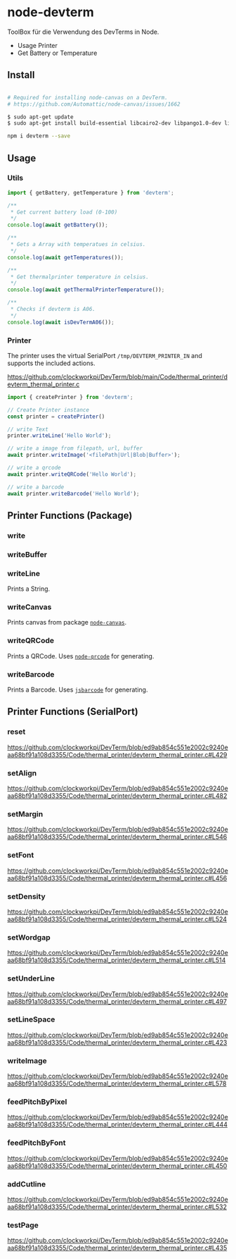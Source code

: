 # node-devterm
ToolBox für die Verwendung des DevTerms in Node.

- Usage Printer
- Get Battery or Temperature

## Install

```bash

# Required for installing node-canvas on a DevTerm.
# https://github.com/Automattic/node-canvas/issues/1662

$ sudo apt-get update 
$ sudo apt-get install build-essential libcairo2-dev libpango1.0-dev libjpeg-dev libgif-dev librsvg2-dev

npm i devterm --save

```

## Usage

### Utils

```js
import { getBattery, getTemperature } from 'devterm';

/**
 * Get current battery load (0-100)
 */
console.log(await getBattery());

/**
 * Gets a Array with temperatues in celsius.
 */
console.log(await getTemperatures());

/**
 * Get thermalprinter temperature in celsius.
 */
console.log(await getThermalPrinterTemperature());

/**
 * Checks if devterm is A06.
 */
console.log(await isDevTermA06());
```

### Printer

The printer uses the virtual SerialPort `/tmp/DEVTERM_PRINTER_IN` and supports the included actions.

https://github.com/clockworkpi/DevTerm/blob/main/Code/thermal_printer/devterm_thermal_printer.c



```js
import { createPrinter } from 'devterm';

// Create Printer instance
const printer = createPrinter()

// write Text
printer.writeLine('Hello World');

// write a image from filepath, url, buffer
await printer.writeImage('<filePath|Url|Blob|Buffer>');

// write a qrcode
await printer.writeQRCode('Hello World');

// write a barcode
await printer.writeBarcode('Hello World');

```

## Printer Functions (Package)


### write
### writeBuffer
### writeLine
Prints a String.
### writeCanvas



Prints canvas from package [`node-canvas`](https://github.com/Automattic/node-canvas).
### writeQRCode
Prints a QRCode. Uses [`node-qrcode`](https://github.com/soldair/node-qrcode) for generating.
### writeBarcode
Prints a Barcode. Uses [`jsbarcode`](https://github.com/lindell/JsBarcode) for generating.
## Printer Functions (SerialPort)


### reset
https://github.com/clockworkpi/DevTerm/blob/ed9ab854c551e2002c9240eaa68bf91a108d3355/Code/thermal_printer/devterm_thermal_printer.c#L429

### setAlign
https://github.com/clockworkpi/DevTerm/blob/ed9ab854c551e2002c9240eaa68bf91a108d3355/Code/thermal_printer/devterm_thermal_printer.c#L482

### setMargin
https://github.com/clockworkpi/DevTerm/blob/ed9ab854c551e2002c9240eaa68bf91a108d3355/Code/thermal_printer/devterm_thermal_printer.c#L546

### setFont
https://github.com/clockworkpi/DevTerm/blob/ed9ab854c551e2002c9240eaa68bf91a108d3355/Code/thermal_printer/devterm_thermal_printer.c#L456

### setDensity
https://github.com/clockworkpi/DevTerm/blob/ed9ab854c551e2002c9240eaa68bf91a108d3355/Code/thermal_printer/devterm_thermal_printer.c#L524
### setWordgap
https://github.com/clockworkpi/DevTerm/blob/ed9ab854c551e2002c9240eaa68bf91a108d3355/Code/thermal_printer/devterm_thermal_printer.c#L514
### setUnderLine
https://github.com/clockworkpi/DevTerm/blob/ed9ab854c551e2002c9240eaa68bf91a108d3355/Code/thermal_printer/devterm_thermal_printer.c#L497
### setLineSpace
https://github.com/clockworkpi/DevTerm/blob/ed9ab854c551e2002c9240eaa68bf91a108d3355/Code/thermal_printer/devterm_thermal_printer.c#L423

### writeImage
https://github.com/clockworkpi/DevTerm/blob/ed9ab854c551e2002c9240eaa68bf91a108d3355/Code/thermal_printer/devterm_thermal_printer.c#L578

### feedPitchByPixel
https://github.com/clockworkpi/DevTerm/blob/ed9ab854c551e2002c9240eaa68bf91a108d3355/Code/thermal_printer/devterm_thermal_printer.c#L444
### feedPitchByFont
https://github.com/clockworkpi/DevTerm/blob/ed9ab854c551e2002c9240eaa68bf91a108d3355/Code/thermal_printer/devterm_thermal_printer.c#L450

### addCutline
https://github.com/clockworkpi/DevTerm/blob/ed9ab854c551e2002c9240eaa68bf91a108d3355/Code/thermal_printer/devterm_thermal_printer.c#L532

### testPage
https://github.com/clockworkpi/DevTerm/blob/ed9ab854c551e2002c9240eaa68bf91a108d3355/Code/thermal_printer/devterm_thermal_printer.c#L435
